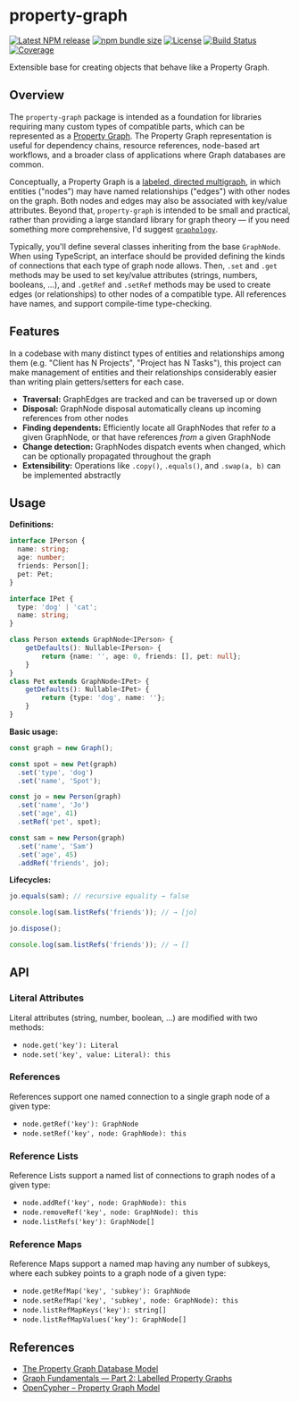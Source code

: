 # property-graph

[![Latest NPM release](https://img.shields.io/npm/v/property-graph.svg)](https://www.npmjs.com/package/property-graph)
[![npm bundle size](https://img.shields.io/bundlephobia/minzip/property-graph)](https://bundlephobia.com/package/property-graph)
[![License](https://img.shields.io/badge/license-MIT-007ec6.svg)](https://github.com/donmccurdy/property-graph/blob/main/LICENSE)
[![Build Status](https://github.com/donmccurdy/property-graph/workflows/build/badge.svg?branch=main&event=push)](https://github.com/donmccurdy/property-graph/actions?query=workflow%3Abuild)
[![Coverage](https://codecov.io/gh/donmccurdy/property-graph/branch/main/graph/badge.svg?token=S30LCC3L04)](https://codecov.io/gh/donmccurdy/property-graph)

Extensible base for creating objects that behave like a Property Graph.

## Overview

The `property-graph` package is intended as a foundation for libraries requiring many custom types of compatible parts, which can be represented as a [Property Graph](https://www.dataversity.net/what-is-a-property-graph/#). The Property Graph representation is useful for dependency chains, resource references, node-based art workflows, and a broader class of applications where Graph databases are common.

Conceptually, a Property Graph is a [labeled, directed multigraph](https://en.wikipedia.org/wiki/Multigraph#Labeling), in which entities ("nodes") may have named relationships ("edges") with other nodes on the graph. Both nodes and edges may also be associated with key/value attributes. Beyond that, `property-graph` is intended to be small and practical, rather than providing a large standard library for graph theory — if you need something more comprehensive, I'd suggest [`graphology`](https://graphology.github.io/).

Typically, you'll define several classes inheriting from the base `GraphNode`. When using TypeScript, an interface should be provided defining the kinds of connections that each type of graph node allows. Then, `.set` and `.get` methods may be used to set key/value attributes (strings, numbers, booleans, ...), and `.getRef` and `.setRef` methods may be used to create edges (or relationships) to other nodes of a compatible type. All references have names, and support compile-time type-checking.

## Features

In a codebase with many distinct types of entities and relationships among them (e.g. "Client has N Projects", "Project has N Tasks"), this project can make management of entities and their relationships considerably easier than writing plain getters/setters for each case.

- **Traversal:** GraphEdges are tracked and can be traversed up or down
- **Disposal:** GraphNode disposal automatically cleans up incoming references from other nodes
- **Finding dependents:** Efficiently locate all GraphNodes that refer _to_ a given GraphNode, or that have references _from_ a given GraphNode
- **Change detection:** GraphNodes dispatch events when changed, which can be optionally propagated throughout the graph
- **Extensibility:** Operations like `.copy()`, `.equals()`, and `.swap(a, b)` can be implemented abstractly

## Usage

**Definitions:**

```typescript
interface IPerson {
  name: string;
  age: number;
  friends: Person[];
  pet: Pet;
}

interface IPet {
  type: 'dog' | 'cat';
  name: string;
}

class Person extends GraphNode<IPerson> {
	getDefaults(): Nullable<IPerson> {
		return {name: '', age: 0, friends: [], pet: null};
	}
}
class Pet extends GraphNode<IPet> {
	getDefaults(): Nullable<IPet> {
		return {type: 'dog', name: ''};
	}
}
```

**Basic usage:**

```typescript
const graph = new Graph();

const spot = new Pet(graph)
  .set('type', 'dog')
  .set('name', 'Spot');

const jo = new Person(graph)
  .set('name', 'Jo')
  .set('age', 41)
  .setRef('pet', spot);

const sam = new Person(graph)
  .set('name', 'Sam')
  .set('age', 45)
  .addRef('friends', jo);
```

**Lifecycles:**

```typescript
jo.equals(sam); // recursive equality → false

console.log(sam.listRefs('friends')); // → [jo]

jo.dispose();

console.log(sam.listRefs('friends')); // → []
```

## API

### Literal Attributes

Literal attributes (string, number, boolean, ...) are modified with two methods:

- `node.get('key'): Literal`
- `node.set('key', value: Literal): this`

### References


References support one named connection to a single graph node of a given type:

- `node.getRef('key'): GraphNode`
- `node.setRef('key', node: GraphNode): this`

### Reference Lists

Reference Lists support a named list of connections to graph nodes of a given type:

- `node.addRef('key', node: GraphNode): this`
- `node.removeRef('key', node: GraphNode): this`
- `node.listRefs('key'): GraphNode[]`

### Reference Maps

Reference Maps support a named map having any number of subkeys, where each subkey points to a graph node of a given type:

- `node.getRefMap('key', 'subkey'): GraphNode`
- `node.setRefMap('key', 'subkey', node: GraphNode): this`
- `node.listRefMapKeys('key'): string[]`
- `node.listRefMapValues('key'): GraphNode[]`

## References

- [The Property Graph Database Model](http://ceur-ws.org/Vol-2100/paper26.pdf)
- [Graph Fundamentals — Part 2: Labelled Property Graphs](https://medium.com/terminusdb/graph-fundamentals-part-2-labelled-property-graphs-ba9a8edb5dfe)
- [OpenCypher – Property Graph Model](https://github.com/opencypher/openCypher/blob/master/docs/property-graph-model.adoc)
